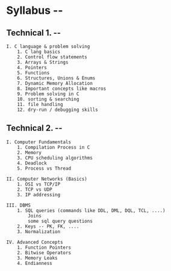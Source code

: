 # Syllabus --

## Technical 1. --

    I. C language & problem solving
        1. C lang basics
        2. Control flow statements
        3. Arrays & Strings
        4. Pointers
        5. Functions
        6. Structures, Unions & Enums
        7. Dynamic Memory Allocation 
        8. Important concepts like macros
        9. Problem solving in C
        10. sorting & searching
        11. file handling
        12. dry-run / debugging skills

## Technical 2. --

    I. Computer Fundamentals
        1. Compilation Process in C
        2. Memory
        3. CPU scheduling algorithms
        4. Deadlock
        5. Process vs Thread

    II. Computer Networks (Basics)
        1. OSI vs TCP/IP
        2. TCP vs UDP
        3. IP addressing

    III. DBMS
        1. SQL queries (commands like DDL, DML, DQL, TCL, ....)
            Joins
            some sql query questions
        2. Keys -- PK, FK, ....
        3. Normalization

    IV. Advanced Concepts 
        1. Function Pointers
        2. Bitwise Operators
        3. Memory Leaks
        4. Endianness 
